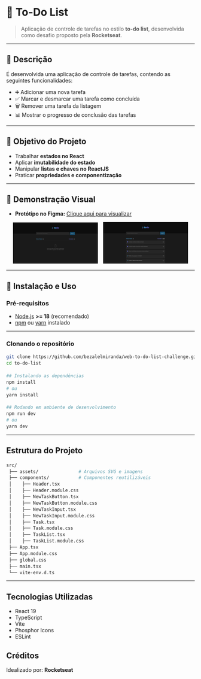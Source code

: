 # 📝 To-Do List

> Aplicação de controle de tarefas no estilo **to-do list**, desenvolvida como desafio proposto pela **Rocketseat**.

---

## 📜 Descrição

É desenvolvida uma aplicação de controle de tarefas, contendo as seguintes funcionalidades:

- ➕ Adicionar uma nova tarefa  
- ✅ Marcar e desmarcar uma tarefa como concluída  
- 🗑 Remover uma tarefa da listagem  
- 📊 Mostrar o progresso de conclusão das tarefas

---

## 🎯 Objetivo do Projeto

- Trabalhar **estados no React**
- Aplicar **imutabilidade do estado**
- Manipular **listas e chaves no ReactJS**
- Praticar **propriedades e componentização**

---

## 🎨 Demonstração Visual

- **Protótipo no Figma:** [Clique aqui para visualizar](https://www.figma.com/design/0n0zDN7zbzhRbaEO74Xesx/ToDo-List-%E2%80%A2-Desafio-React/duplicate?node-id=56-96&p=f)  
<p align="center">
  <img src="./public/empty-list.png" alt="Lista de tarefas vazia" width="45%" style="margin-right: 10px;"/>
  <img src="./public/task-list.png" alt="Lista de tarefas com itens" width="45%"/>
</p>

---

## 🚀 Instalação e Uso

### **Pré-requisitos**
- [Node.js](https://nodejs.org/) **>= 18** (recomendado)
- [npm](https://www.npmjs.com/) ou [yarn](https://yarnpkg.com/) instalado

---

### **Clonando o repositório**
```bash
git clone https://github.com/bezalelmiranda/web-to-do-list-challenge.git
cd to-do-list

## Instalando as dependências
npm install
# ou
yarn install

## Rodando em ambiente de desenvolvimento
npm run dev
# ou
yarn dev
```

---

## Estrutura do Projeto
```bash
src/
 ├── assets/               # Arquivos SVG e imagens
 ├── components/           # Componentes reutilizáveis
 │    ├── Header.tsx
 │    ├── Header.module.css
 │    ├── NewTaskButton.tsx
 │    ├── NewTaskButton.module.css
 │    ├── NewTaskInput.tsx
 │    ├── NewTaskInput.module.css
 │    ├── Task.tsx
 │    ├── Task.module.css
 │    ├── TaskList.tsx
 │    ├── TaskList.module.css
 ├── App.tsx
 ├── App.module.css
 ├── global.css
 ├── main.tsx
 └── vite-env.d.ts
 ```

---

## Tecnologias Utilizadas

- React 19
- TypeScript
- Vite
- Phosphor Icons
- ESLint

## Créditos
Idealizado por: **Rocketseat**